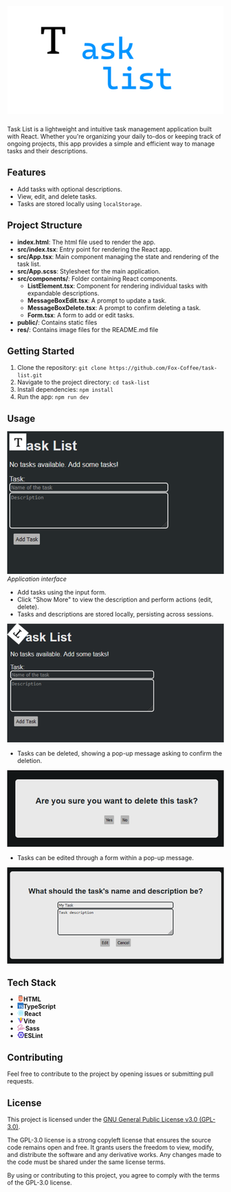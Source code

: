 
# ![Task List](./res/logo.png)

Task List is a lightweight and intuitive task management application built with React. Whether you're organizing your daily to-dos or keeping track of ongoing projects, this app provides a simple and efficient way to manage tasks and their descriptions.


## Features

- Add tasks with optional descriptions.
- View, edit, and delete tasks.
- Tasks are stored locally using `localStorage`.

## Project Structure

- **index.html**: The html file used to render the app.
- **src/index.tsx**: Entry point for rendering the React app.
- **src/App.tsx**: Main component managing the state and rendering of the task list.
- **src/App.scss**: Stylesheet for the main application.
- **src/components/**: Folder containing React components.
  - **ListElement.tsx**: Component for rendering individual tasks with expandable descriptions.
  - **MessageBoxEdit.tsx**: A prompt to update a task.
  - **MessageBoxDelete.tsx**: A prompt to confirm deleting a task.
  - **Form.tsx**: A form to add or edit tasks.
- **public/**: Contains static files
- **res/**: Contains image files for the README.md file

## Getting Started

1. Clone the repository: `git clone https://github.com/Fox-Coffee/task-list.git`
2. Navigate to the project directory: `cd task-list`
3. Install dependencies: `npm install`
4. Run the app: `npm run dev`

## Usage

![](./res/scr1.png)<br>
*Application interface*

- Add tasks using the input form.
- Click "Show More" to view the description and perform actions (edit, delete).
- Tasks and descriptions are stored locally, persisting across sessions.

![](./res/scr2.gif)<br>

- Tasks can be deleted, showing a pop-up message asking to confirm the deletion.

![](./res/scr3.png)<br>

- Tasks can be edited through a form within a pop-up message.


![](./res/scr4.png)<br>

## Tech Stack

- <img src="./res/html.png" height="14px">__HTML__
- <img src="./res/typescript.png" height="14px">__TypeScript__
- <img src="./res/react.png" height="14px">__React__
- <img src="./res/vite.png" height="14px">__Vite__
- <img src="./res/sass.png" height="14px">__Sass__
- <img src="./res/ESLint.png" height="14px">__ESLint__

## Contributing

Feel free to contribute to the project by opening issues or submitting pull requests.

## License

This project is licensed under the [GNU General Public License v3.0 (GPL-3.0)](LICENSE.md).

The GPL-3.0 license is a strong copyleft license that ensures the source code remains open and free. It grants users the freedom to view, modify, and distribute the software and any derivative works. Any changes made to the code must be shared under the same license terms.

By using or contributing to this project, you agree to comply with the terms of the GPL-3.0 license.